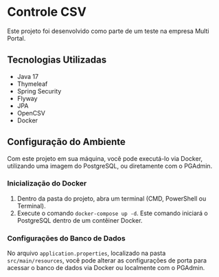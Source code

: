 # Controle CSV

Este projeto foi desenvolvido como parte de um teste na empresa Multi Portal.

## Tecnologias Utilizadas

- Java 17
- Thymeleaf
- Spring Security
- Flyway
- JPA
- OpenCSV
- Docker

## Configuração do Ambiente

Com este projeto em sua máquina, você pode executá-lo via Docker, utilizando uma imagem do PostgreSQL, ou diretamente com o PGAdmin.

### Inicialização do Docker

1. Dentro da pasta do projeto, abra um terminal (CMD, PowerShell ou Terminal).
2. Execute o comando `docker-compose up -d`.
   Este comando iniciará o PostgreSQL dentro de um contêiner Docker.

### Configurações do Banco de Dados

No arquivo `application.properties`, localizado na pasta `src/main/resources`, você pode alterar as configurações de porta para acessar o banco de dados via Docker ou localmente com o PGAdmin.

